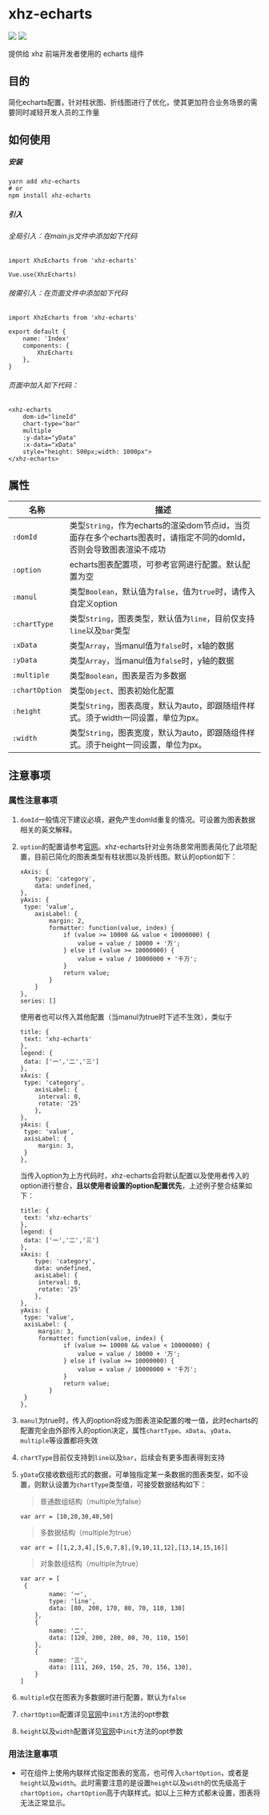 # xhz-echarts
![](https://img.shields.io/static/v1?label=vue&message=v2.5.11&color=<COLOR>) ![](https://img.shields.io/static/v1?label=echarts&message=v5.2.2&color=<COLOR>)

提供给 xhz 前端开发者使用的 echarts 组件

## 目的

简化echarts配置，针对柱状图、折线图进行了优化，使其更加符合业务场景的需要同时减轻开发人员的工作量

## 如何使用

##### 安装

```
yarn add xhz-echarts
# or
npm install xhz-echarts
```

##### 引入

###### 全局引入：在main.js文件中添加如下代码

```
import XhzEcharts from 'xhz-echarts'

Vue.use(XhzEcharts)
```

###### 按需引入：在页面文件中添加如下代码

```
import XhzEcharts from 'xhz-echarts'

export default {
	name: 'Index'
	components: {
    	XhzEcharts
  	},
}
```

###### 页面中加入如下代码：

```
<xhz-echarts 
    dom-id="lineId" 
    chart-type="bar" 
    multiple 
    :y-data="yData" 
    :x-data="xData" 
    style="height: 500px;width: 1000px">
</xhz-echarts>
```

## 属性

| 名称           | 描述                                                         |
| -------------- | ------------------------------------------------------------ |
| `:domId`       | 类型`String`，作为echarts的渲染dom节点id，当页面存在多个echarts图表时，请指定不同的domId，否则会导致图表渲染不成功 |
| `:option`      | echarts图表配置项，可参考官网进行配置。默认配置为空          |
| `:manul`       | 类型`Boolean`，默认值为`false`，值为`true`时，请传入自定义option |
| `:chartType`   | 类型`String`，图表类型，默认值为`line`，目前仅支持`line`以及`bar`类型 |
| `:xData`       | 类型`Array`，当manul值为`false`时，x轴的数据                 |
| `:yData`       | 类型`Array`，当manul值为`false`时，y轴的数据                 |
| `:multiple`    | 类型`Boolean`，图表是否为多数据                              |
| `:chartOption` | 类型`Object`、图表初始化配置                                 |
| `:height`      | 类型`String`，图表高度，默认为auto，即跟随组件样式。须于width一同设置，单位为px。 |
| `:width`       | 类型`String`，图表宽度，默认为auto，即跟随组件样式。须于height一同设置，单位为px。 |

## 注意事项

### 属性注意事项

1. `domId`一般情况下建议必填，避免产生domId重复的情况。可设置为图表数据相关的英文解释。

2. `option`的配置请参考[官网](https://echarts.apache.org/zh/option.html#title)。xhz-echarts针对业务场景常用图表简化了此项配置，目前已简化的图表类型有柱状图以及折线图。默认的option如下：

   ```
   xAxis: {
       type: 'category',
       data: undefined,
   },
   yAxis: {
   	type: 'value',
       axisLabel: {
           margin: 2,
           formatter: function(value, index) {
               if (value >= 10000 && value < 10000000) {
                   value = value / 10000 + '万';
               } else if (value >= 10000000) {
                   value = value / 10000000 + '千万';
               }
               return value;
           }
       }
   },
   series: []
   ```

   使用者也可以传入其他配置（当manul为true时下述不生效），类似于

   ```
   title: {
   	text: 'xhz-echarts'
   },
   legend: {
   	data: ['一','二','三']
   },
   xAxis: {
   	type: 'category',
       axisLabel: {
       	interval: 0,
       	rotate: '25'
       },
   },
   yAxis: {
   	type: 'value',
   	axisLabel: {
   		margin: 3,
   	}
   },
   ```

   当传入option为上方代码时，xhz-echarts会将默认配置以及使用者传入的option进行整合，**且以使用者设置的option配置优先**，上述例子整合结果如下：

   ```
   title: {
   	text: 'xhz-echarts'
   },
   legend: {
   	data: ['一','二','三']
   },
   xAxis: {
       type: 'category',
       data: undefined,
       axisLabel: {
       	interval: 0,
       	rotate: '25'
       },
   },
   yAxis: {
   	type: 'value',
   	axisLabel: {
   		margin: 3,
   		formatter: function(value, index) {
               if (value >= 10000 && value < 10000000) {
                   value = value / 10000 + '万';
               } else if (value >= 10000000) {
                   value = value / 10000000 + '千万';
               }
               return value;
           }
   	}
   },
   ```

3. `manul`为true时，传入的option将成为图表渲染配置的唯一值，此时echarts的配置完全由外部传入的option决定，属性`chartType`、`xData`、`yData`、`multiple`等设置都将失效

4. `chartType`目前仅支持到`line`以及`bar`，后续会有更多图表得到支持

5. `yData`仅接收数组形式的数据，可单独指定某一条数据的图表类型，如不设置，则默认设置为`chartType`类型值，可接受数据结构如下：

   > 普通数组结构（multiple为false）

   ```
   var arr = [10,20,30,40,50]
   ```

   > 多数据结构（multiple为true）

   ```
   var arr = [[1,2,3,4],[5,6,7,8],[9,10,11,12],[13,14,15,16]]
   ```

   > 对象数组结构（multiple为true）

   ```
   var arr = [
   	{
           name: '一',
           type: 'line',
           data: [80, 200, 170, 80, 70, 110, 130]
       },
       {
           name: '二',
           data: [120, 200, 280, 80, 70, 110, 150]
       },
       {
           name: '三',
           data: [111, 269, 150, 25, 70, 156, 130],
       }
   ]
   ```

6. `multiple`仅在图表为多数据时进行配置，默认为`false`

7. `chartOption`配置详见[官网](https://echarts.apache.org/zh/api.html#echarts)中`init`方法的opt参数

8. `height`以及`width`配置详见[官网](https://echarts.apache.org/zh/api.html#echarts)中`init`方法的opt参数

### 用法注意事项

- 可在组件上使用内联样式指定图表的宽高，也可传入`chartOption`，或者是`height`以及`width`。此时需要注意的是设置`height`以及`width`的优先级高于`chartOption`，`chartOption`高于内联样式。如以上三种方式都未设置，图表将无法正常显示。